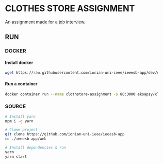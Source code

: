 # CLOTHES STORE ASSIGNMENT

An assignment made for a job interview.

## RUN

### DOCKER

#### Install docker

```bash
wget https://raw.githubusercontent.com/ionian-uni-ieee/ieeesb-app/dev/scripts/install-docker.sh && sudo sh ./install-docker.sh
```

#### Run a container

```bash
docker container run --name clothstore-assignment -p 80:3000 eksapsy/clothestore-assignment
```

### SOURCE

```bash
# Install yarn
npm i -g yarn

# Clone project
git clone https://github.com/ionian-uni-ieee/ieeesb-app
cd ./ieeesb-app/web

# Install dependencies & run
yarn
yarn start
```